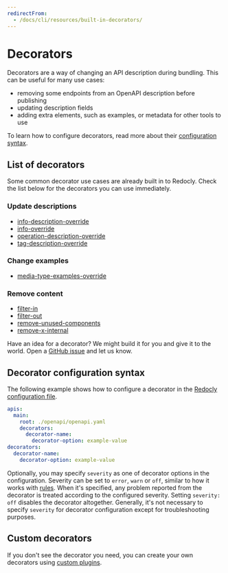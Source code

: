 ```yaml
---
redirectFrom:
  - /docs/cli/resources/built-in-decorators/
---
```

# Decorators

Decorators are a way of changing an API description during bundling. This can be useful for many use cases:

* removing some endpoints from an OpenAPI description before publishing
* updating description fields
* adding extra elements, such as examples, or metadata for other tools to use

To learn how to configure decorators, read more about their [configuration syntax](#decorator-configuration-syntax).

## List of decorators

Some common decorator use cases are already built in to Redocly. Check the list below for the decorators you can use immediately.

### Update descriptions

- [info-description-override](./decorators/info-description-override.md)
- [info-override](./decorators/info-override.md)
- [operation-description-override](./decorators/operation-description-override.md)
- [tag-description-override](./decorators/tag-description-override.md)

### Change examples

- [media-type-examples-override](./decorators/media-type-examples-override.md)

### Remove content

- [filter-in](./decorators/filter-in.md)
- [filter-out](./decorators/filter-out.md)
- [remove-unused-components](./decorators/remove-unused-components.md)
- [remove-x-internal](./decorators/remove-x-internal.md)

Have an idea for a decorator?
We might build it for you and give it to the world.
Open a [GitHub issue](https://github.com/Redocly/redocly-cli/issues/new?assignees=&labels=feature+request&template=feature_request.md&title=) and let us know.

## Decorator configuration syntax

The following example shows how to configure a decorator in the [Redocly configuration file](./configuration/index.mdx).

```yaml
apis:
  main:
    root: ./openapi/openapi.yaml
    decorators:
      decorator-name:
        decorator-option: example-value
decorators:
  decorator-name:
    decorator-option: example-value
```

Optionally, you may specify `severity` as one of decorator options in the configuration. Severity can be set to `error`, `warn` or `off`, similar to how it works with [rules](./rules.md). When it's specified, any problem reported from the decorator is treated according to the configured severity. Setting `severity: off` disables the decorator altogether. Generally, it's not necessary to specify `severity` for decorator configuration except for troubleshooting purposes.

## Custom decorators

If you don't see the decorator you need, you can create your own decorators using [custom plugins](./custom-plugins/custom-decorators.md).

